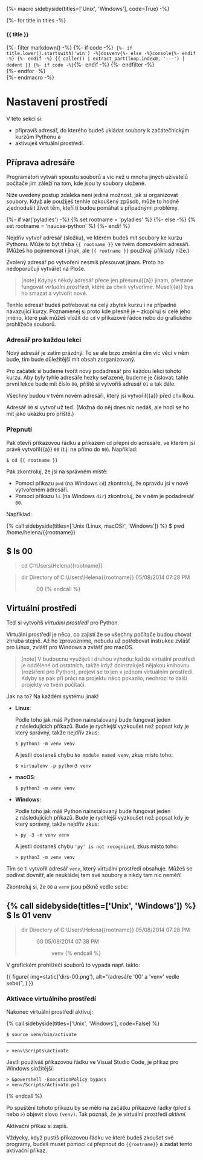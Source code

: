 {%- macro sidebyside(titles=['Unix', 'Windows'], code=True) -%}
    <div class="row side-by-side-commands">
        {%- for title in titles -%}
            <div class="col">
                <h4>{{ title }}</h4>
{%- filter markdown() -%}
{%- if code -%}```
    {%- if title.lower().startswith('win') -%}dosvenv{%- else -%}console{%- endif -%}
{%- endif -%}
{{ caller() | extract_part(loop.index0, '---') | dedent }}
{%- if code -%}```{%- endif -%}
{%- endfilter -%}
            </div>
        {%- endfor -%}
    </div>
{%- endmacro -%}

# Nastavení prostředí

V této sekci si:
* připravíš adresář, do kterého budeš ukládat soubory k začátečnickým kurzům
  Pythonu a
* aktivuješ virtuální prostředí.

## Příprava adresáře

Programátoři vytváří spoustu souborů a víc než u mnoha jiných uživatelů
počítače jim záleží na tom, kde jsou ty soubory uložené.

Níže uvedený postup zdaleka není jediná možnost, jak si organizovat soubory.
Když ale použiješ tenhle ozkoušený způsob,
může to hodně zjednodušit život těm, kteří ti budou pomáhat
s případnými problémy.

{%- if var('pyladies') -%}
{% set rootname = 'pyladies' %}
{%- else -%}
{% set rootname = 'naucse-python' %}
{%- endif %}

Nejdřív vytvoř adresář (složku), ve kterém budeš mít soubory ke kurzu Pythonu.
Může to být třeba `{{ rootname }}` ve tvém domovském adresáři.
(Můžeš ho pojmenovat i jinak, ale `{{ rootname }}` používají příklady níže.)

Zvolený adresář po vytvoření nesmíš přesouvat jinam.
Proto ho nedoporučuji vytvářet na Ploše.

> [note]
> Kdybys někdy adresář přece jen přesunul{{a}} jinam,
> přestane fungovat *virtuální prostředí*, které za chvíli vytvoříme.
> Musel{{a}} bys ho smazat a vytvořit nové.

Tenhle adresář budeš potřebovat na celý zbytek kurzu i na případné
navazující kurzy.
Poznamenej si proto kde přesně je – zkopíruj si celé jeho jméno, které pak
můžeš vložit do `cd` v příkazové řádce nebo do grafického prohlížeče souborů.


### Adresář pro každou lekci

Nový adresář je zatím prázdný.
To se ale brzo změní a čím víc věcí v něm bude, tím bude důležitější
mít obsah zorganizovaný.

Pro začátek si budeme tvořit nový podadresář pro každou lekci tohoto kurzu.
Aby byly tyhle adresáře hezky seřazené, budeme je číslovat:
tahle první lekce bude mít číslo `00`,
příště si vytvoříš adresář `01` a tak dále.

Všechny budou v tvém novém adresáři, který jsi vytvořil{{a}} před chvilkou.

Adresář `00` si vytvoř už teď.
(Možná do něj dnes nic nedáš, ale hodí se ho mít jako ukázku pro příště.)


### Přepnutí

Pak otevři příkazovou řádku a příkazem `cd` přepni do adresáře,
ve kterém jsi právě vytvořil{{a}} `00` (t.j. ne přímo do `00`).
Například:

```console
$ cd {{ rootname }}
```

Pak zkontroluj, že jsi na správném místě:
* Pomocí příkazu `pwd` (na Windows `cd`) zkontroluj,
  že opravdu jsi v nově vytvořeném adresáři.
* Pomocí příkazu `ls` (na Windows `dir`) zkontroluj,
  že v něm je podadresář `00`.

Například:

{% call sidebyside(titles=['Unix (Linux, macOS)', 'Windows']) %}
$ pwd
/home/helena/{{rootname}}

$ ls
00
---
> cd
C:\Users\Helena\{{rootname}}

> dir
 Directory of C:\Users\Helena\{{rootname}}
05/08/2014 07:28 PM <DIR>  00
{% endcall %}


## Virtuální prostředí

Teď si vytvoříš *virtuální prostředí* pro Python.

Virtuální prostředí je něco, co zajistí že se všechny počítače budou
chovat zhruba stejně.
Až ho zprovozníme, nebudu už potřebovat instrukce zvlášť pro Linux,
zvlášť pro Windows a zvlášť pro macOS.

> [note]
> V budoucnu využiješ i druhou výhodu: každé virtuální prostředí je oddělené od
> ostatních, takže když doinstaluješ nějakou knihovnu (rozšíření pro Python),
> projeví se to jen v jednom virtuálním prostředí.
> Kdyby se pak při práci na projektu něco pokazilo, neohrozí to další
> projekty ve tvém počítači.

Jak na to?
Na každém systému jinak!

* **Linux**:

   Podle toho jak máš Python nainstalovaný bude fungovat jeden z následujících
   příkazů.
   Bude je rychlejší vyzkoušet než popsat kdy je který správný,
   takže nejdřív zkus:

   ```console
   $ python3 -m venv venv
   ```

   A jestli dostaneš chybu `No module named venv`, zkus místo toho:

   ```console
   $ virtualenv -p python3 venv
   ```

* **macOS**:

   ```console
   $ python3 -m venv venv
   ```

* **Windows**:

   Podle toho jak máš Python nainstalovaný bude fungovat jeden z následujících
   příkazů.
   Bude je rychlejší vyzkoušet než popsat kdy je který správný,
   takže nejdřív zkus:

   ```doscon
   > py -3 -m venv venv
   ```

   A jestli dostaneš chybu `'py' is not recognized`, zkus místo toho:

   ```doscon
   > python3 -m venv venv
   ```

Tím se ti vytvořil adresář `venv`, který virtuální prostředí obsahuje.
Můžeš se podívat dovnitř, ale neukládej tam své soubory a nikdy tam nic neměň!

Zkontroluj si, že `00` a `venv` jsou pěkně vedle sebe:

{% call sidebyside(titles=['Unix', 'Windows']) %}
$ ls
01
venv
---
> dir
 Directory of C:\Users\Helena\{{rootname}}
05/08/2014 07:28 PM <DIR>  00
05/08/2014 07:38 PM <DIR>  venv
{% endcall %}

V grafickém prohlížeči souborů to vypadá např. takto:

{{ figure(
    img=static('dirs-00.png'),
    alt="(adresáře '00' a 'venv' vedle sebe)",
) }}


### Aktivace virtuálního prostředí

Nakonec virtuální prostředí aktivuj:

{% call sidebyside(titles=['Unix', 'Windows'], code=False) %}
```console
$ source venv/bin/activate
```
---
```doscon
> venv\Scripts\activate
```

Jestli používáš  příkazovou řádku ve Visual Studio Code,
je příkaz pro Windows složitější:
```doscon
> &powershell -ExecutionPolicy bypass
> venv/Scripts/Activate.ps1
```
{% endcall %}

Po spuštění tohoto příkazu by se mělo na začátku příkazové řádky
(před `$` nebo `>`) objevit slovo `(venv)`.
Tak poznáš, že je virtuální prostředí *aktivní*.

Aktivační příkaz si zapiš.

Vždycky, když pustíš příkazovou řádku ve které budeš zkoušet své programy,
budeš muset pomocí `cd` přepnout do `{{rootname}}` a zadat tento
aktivační příkaz.
